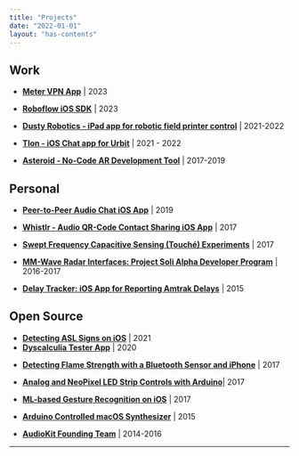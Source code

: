 ```yaml
---
title: "Projects"
date: "2022-01-01"
layout: "has-contents"
---
```



## Work

* **[Meter VPN App](/projects_and_work/work/meter_vpn/)** | 2023

* **[Roboflow iOS SDK](/projects_and_work/work/roboflow_native_mobile_sdk/)** | 2023

* **[Dusty Robotics - iPad app for robotic field printer control](/projects_and_work/work/dusty_robotics_ipad_app/)** | 2021-2022

* **[Tlon - iOS Chat app for Urbit](/projects_and_work/work/tlon-pocket/)** | 2021 - 2022

* [**Asteroid - No-Code AR Development Tool**](/projects_and_work/work/asteroid/) | 2017-2019

  

## Personal

* **[Peer-to-Peer Audio Chat iOS App](/projects_and_work/personal/push_to_talk_audio_chat_app/)** | 2019

* **[Whistlr - Audio QR-Code Contact Sharing iOS App](/projects_and_work/personal/whistlr/)** | 2017

* **[Swept Frequency Capacitive Sensing (Touché) Experiments](/projects_and_work/personal/emulating_touche/)** | 2017

* **[MM-Wave Radar Interfaces: Project Soli Alpha Developer Program](/projects_and_work/personal/project_soli_alpha_dev_program/)** |  2016-2017

* **[Delay Tracker: iOS App for Reporting Amtrak Delays](/projects_and_work/personal/delay_tracker/)** | 2015

  

## Open Source

- **[Detecting ASL Signs on iOS](https://github.com/narner/ASL-Classifier-Demo)** | 2021
- **[Dyscalculia Tester App](https://github.com/narner/DyscalculiaTester)** | 2020

* **[Detecting Flame Strength with a Bluetooth Sensor and iPhone](/notes/integrating-arduino-bluetooth-sensors-with-ios-september-5-2017/)** | 2017 

* **[Analog and NeoPixel LED Strip Controls with Arduino](https://github.com/narner/Analog-and-NeoPixel-LED-Strip-Control)**| 2017 

* **[ML-based Gesture Recognition on iOS](/notes/machine-learning-powered-gesture-recognition-on-ios-october-7-2017/)** | 2017 

* **[Arduino Controlled macOS Synthesizer](https://github.com/narner/Arduino-AudioKitOSX)** | 2015 

* **[AudioKit Founding Team](/projects_and_work/open_source/audiokit/)** |  2014-2016 

  

---

